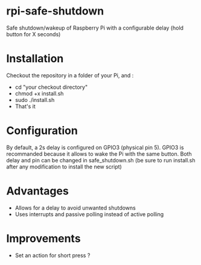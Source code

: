 # rpi-safe-shutdown
Safe shutdown/wakeup of Raspberry Pi with a configurable delay (hold button for X seconds)

# Installation
Checkout the repository in a folder of your Pi, and :
* cd "your checkout directory"
* chmod +x install.sh
* sudo ./install.sh
* That's it
  
# Configuration
By default, a 2s delay is configured on GPIO3 (physical pin 5). GPIO3 is recommanded because it allows to wake the Pi with the same button. Both delay and pin can be changed in safe_shutdown.sh (be sure to run install.sh after any modification to install the new script)

# Advantages
* Allows for a delay to avoid unwanted shutdowns
* Uses interrupts and passive polling instead of active polling

# Improvements
* Set an action for short press ?
